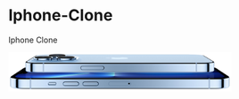 # Iphone-Clone
 Iphone Clone
 
<img src="/img/iphone_blue.jpg" alt="My cool logo" width="400px" float="center"/>
